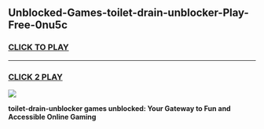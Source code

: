 
## Unblocked-Games-toilet-drain-unblocker-Play-Free-0nu5c
<h3>
<a href="https://premium76.site?title=toilet-drain-unblocker&ref=21A">CLICK TO PLAY</a></h3>
<hr>

<h3>
<a href="https://premium76.site?title=toilet-drain-unblocker&ref=21A">CLICK 2 PLAY</a>
  
</h3>

<a href="https://premium76.site?title=toilet-drain-unblocker&ref=21A"><img src="https://clearcache.store/games.png"></a>


**toilet-drain-unblocker games unblocked: Your Gateway to Fun and Accessible Online Gaming**
